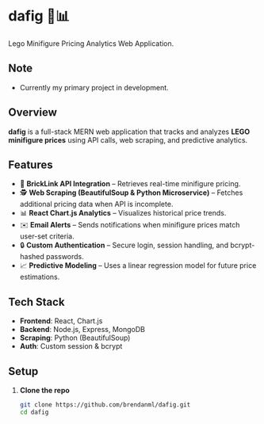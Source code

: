 # dafig 🧱📊  
Lego Minifigure Pricing Analytics Web Application.

## Note
- Currently my primary project in development.

## Overview  
**dafig** is a full-stack MERN web application that tracks and analyzes **LEGO minifigure prices** using API calls, web scraping, and predictive analytics.

## Features  
- 📡 **BrickLink API Integration** – Retrieves real-time minifigure pricing.  
- 🕵️ **Web Scraping (BeautifulSoup & Python Microservice)** – Fetches additional pricing data when API is incomplete.  
- 📊 **React Chart.js Analytics** – Visualizes historical price trends.  
- ✉️ **Email Alerts** – Sends notifications when minifigure prices match user-set criteria.  
- 🔒 **Custom Authentication** – Secure login, session handling, and bcrypt-hashed passwords.  
- 📈 **Predictive Modeling** – Uses a linear regression model for future price estimations.  

## Tech Stack  
- **Frontend**: React, Chart.js  
- **Backend**: Node.js, Express, MongoDB  
- **Scraping**: Python (BeautifulSoup)  
- **Auth**: Custom session & bcrypt  

## Setup  
1. **Clone the repo**  
   ```sh
   git clone https://github.com/brendanml/dafig.git
   cd dafig
